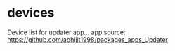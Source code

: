 # devices

Device list for updater app...
app source: https://github.com/abhijit1998/packages_apps_Updater
